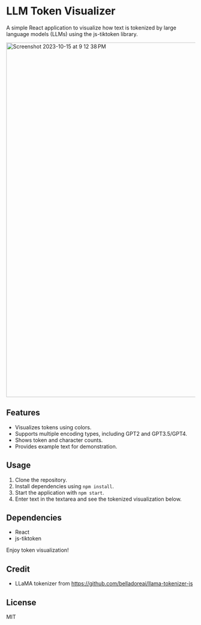 # LLM Token Visualizer

A simple React application to visualize how text is tokenized by large language models (LLMs) using the js-tiktoken library.

<img width="945" alt="Screenshot 2023-10-15 at 9 12 38 PM" src="https://github.com/guangyusong/llm-token-visualizer/assets/15316444/cac69bb1-0c32-4d4a-a827-07babdf45e08">

## Features

- Visualizes tokens using colors.
- Supports multiple encoding types, including GPT2 and GPT3.5/GPT4.
- Shows token and character counts.
- Provides example text for demonstration.

## Usage

1. Clone the repository.
2. Install dependencies using `npm install`.
3. Start the application with `npm start`.
4. Enter text in the textarea and see the tokenized visualization below.

## Dependencies

- React
- js-tiktoken

Enjoy token visualization!

## Credit

- LLaMA tokenizer from https://github.com/belladoreai/llama-tokenizer-js

## License

MIT
